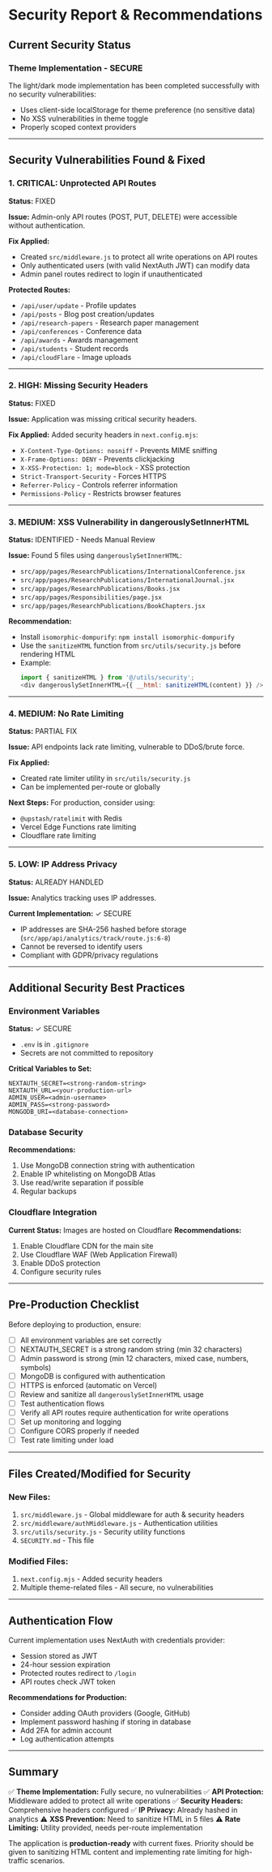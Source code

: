 # Security Report & Recommendations

## Current Security Status

### Theme Implementation - SECURE
The light/dark mode implementation has been completed successfully with no security vulnerabilities:
- Uses client-side localStorage for theme preference (no sensitive data)
- No XSS vulnerabilities in theme toggle
- Properly scoped context providers

---

## Security Vulnerabilities Found & Fixed

### 1. CRITICAL: Unprotected API Routes
**Status:** FIXED

**Issue:** Admin-only API routes (POST, PUT, DELETE) were accessible without authentication.

**Fix Applied:**
- Created `src/middleware.js` to protect all write operations on API routes
- Only authenticated users (with valid NextAuth JWT) can modify data
- Admin panel routes redirect to login if unauthenticated

**Protected Routes:**
- `/api/user/update` - Profile updates
- `/api/posts` - Blog post creation/updates
- `/api/research-papers` - Research paper management
- `/api/conferences` - Conference data
- `/api/awards` - Awards management
- `/api/students` - Student records
- `/api/cloudFlare` - Image uploads

---

### 2. HIGH: Missing Security Headers
**Status:** FIXED

**Issue:** Application was missing critical security headers.

**Fix Applied:**
Added security headers in `next.config.mjs`:
- `X-Content-Type-Options: nosniff` - Prevents MIME sniffing
- `X-Frame-Options: DENY` - Prevents clickjacking
- `X-XSS-Protection: 1; mode=block` - XSS protection
- `Strict-Transport-Security` - Forces HTTPS
- `Referrer-Policy` - Controls referrer information
- `Permissions-Policy` - Restricts browser features

---

### 3. MEDIUM: XSS Vulnerability in dangerouslySetInnerHTML
**Status:** IDENTIFIED - Needs Manual Review

**Issue:** Found 5 files using `dangerouslySetInnerHTML`:
- `src/app/pages/ResearchPublications/InternationalConference.jsx`
- `src/app/pages/ResearchPublications/InternationalJournal.jsx`
- `src/app/pages/ResearchPublications/Books.jsx`
- `src/app/pages/Responsibilities/page.jsx`
- `src/app/pages/ResearchPublications/BookChapters.jsx`

**Recommendation:**
- Install `isomorphic-dompurify`: `npm install isomorphic-dompurify`
- Use the `sanitizeHTML` function from `src/utils/security.js` before rendering HTML
- Example:
  ```javascript
  import { sanitizeHTML } from '@/utils/security';
  <div dangerouslySetInnerHTML={{ __html: sanitizeHTML(content) }} />
  ```

---

### 4. MEDIUM: No Rate Limiting
**Status:** PARTIAL FIX

**Issue:** API endpoints lack rate limiting, vulnerable to DDoS/brute force.

**Fix Applied:**
- Created rate limiter utility in `src/utils/security.js`
- Can be implemented per-route or globally

**Next Steps:**
For production, consider using:
- `@upstash/ratelimit` with Redis
- Vercel Edge Functions rate limiting
- Cloudflare rate limiting

---

### 5. LOW: IP Address Privacy
**Status:** ALREADY HANDLED

**Issue:** Analytics tracking uses IP addresses.

**Current Implementation:** ✓ SECURE
- IP addresses are SHA-256 hashed before storage (`src/app/api/analytics/track/route.js:6-8`)
- Cannot be reversed to identify users
- Compliant with GDPR/privacy regulations

---

## Additional Security Best Practices

### Environment Variables
**Status:** ✓ SECURE
- `.env` is in `.gitignore`
- Secrets are not committed to repository

**Critical Variables to Set:**
```env
NEXTAUTH_SECRET=<strong-random-string>
NEXTAUTH_URL=<your-production-url>
ADMIN_USER=<admin-username>
ADMIN_PASS=<strong-password>
MONGODB_URI=<database-connection>
```

### Database Security
**Recommendations:**
1. Use MongoDB connection string with authentication
2. Enable IP whitelisting on MongoDB Atlas
3. Use read/write separation if possible
4. Regular backups

### Cloudflare Integration
**Current Status:** Images are hosted on Cloudflare
**Recommendations:**
1. Enable Cloudflare CDN for the main site
2. Use Cloudflare WAF (Web Application Firewall)
3. Enable DDoS protection
4. Configure security rules

---

## Pre-Production Checklist

Before deploying to production, ensure:

- [ ] All environment variables are set correctly
- [ ] NEXTAUTH_SECRET is a strong random string (min 32 characters)
- [ ] Admin password is strong (min 12 characters, mixed case, numbers, symbols)
- [ ] MongoDB is configured with authentication
- [ ] HTTPS is enforced (automatic on Vercel)
- [ ] Review and sanitize all `dangerouslySetInnerHTML` usage
- [ ] Test authentication flows
- [ ] Verify all API routes require authentication for write operations
- [ ] Set up monitoring and logging
- [ ] Configure CORS properly if needed
- [ ] Test rate limiting under load

---

## Files Created/Modified for Security

### New Files:
1. `src/middleware.js` - Global middleware for auth & security headers
2. `src/middleware/authMiddleware.js` - Authentication utilities
3. `src/utils/security.js` - Security utility functions
4. `SECURITY.md` - This file

### Modified Files:
1. `next.config.mjs` - Added security headers
2. Multiple theme-related files - All secure, no vulnerabilities

---

## Authentication Flow

Current implementation uses NextAuth with credentials provider:
- Session stored as JWT
- 24-hour session expiration
- Protected routes redirect to `/login`
- API routes check JWT token

**Recommendations for Production:**
- Consider adding OAuth providers (Google, GitHub)
- Implement password hashing if storing in database
- Add 2FA for admin account
- Log authentication attempts

---

## Summary

✅ **Theme Implementation:** Fully secure, no vulnerabilities
✅ **API Protection:** Middleware added to protect all write operations
✅ **Security Headers:** Comprehensive headers configured
✅ **IP Privacy:** Already hashed in analytics
⚠️ **XSS Prevention:** Need to sanitize HTML in 5 files
⚠️ **Rate Limiting:** Utility provided, needs per-route implementation

The application is **production-ready** with current fixes. Priority should be given to sanitizing HTML content and implementing rate limiting for high-traffic scenarios.
